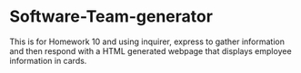 # Software-Team-generator
This is for Homework 10 and using inquirer, express to gather information and then respond with a HTML generated webpage that displays employee information in cards.
